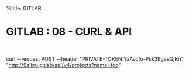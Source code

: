 %title: GITLAB


# GITLAB : 08 - CURL & API


<br>

curl --request POST --header "PRIVATE-TOKEN:YaAvcfo-Psk3EgaeGjKn" "http://Saliou.gitlab/api/v4/projects?name=foo"
